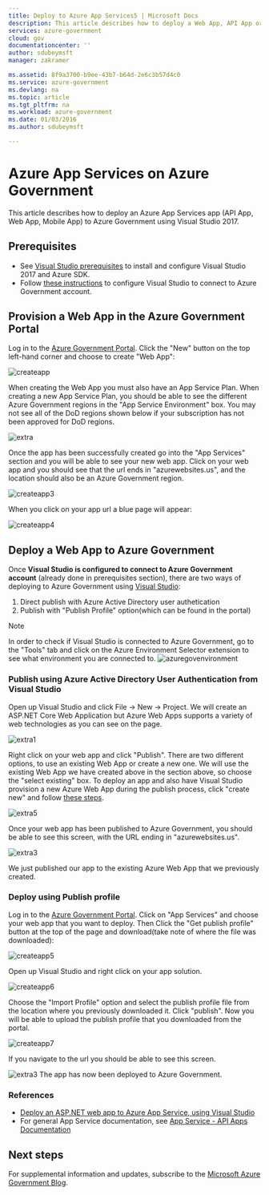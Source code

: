 ```yaml
---
title: Deploy to Azure App Services5 | Microsoft Docs
description: This article describes how to deploy a Web App, API App or Mobile App to Azure Government using Visual Studio 2015 and Azure SDK.
services: azure-government
cloud: gov
documentationcenter: ''
author: sdubeymsft
manager: zakramer

ms.assetid: 8f9a3700-b9ee-43b7-b64d-2e6c3b57d4c0
ms.service: azure-government
ms.devlang: na
ms.topic: article
ms.tgt_pltfrm: na
ms.workload: azure-government
ms.date: 01/03/2016
ms.author: sdubeymsft

---
```


# Azure App Services on Azure Government
This article describes how to deploy an Azure App Services app (API App, Web App, Mobile App) to Azure Government using Visual Studio 2017.

## Prerequisites
* See [Visual Studio prerequisites](../app-service/app-service-web-get-started-dotnet.md#prerequisites) to install and configure Visual Studio 2017 and Azure SDK.
* Follow [these instructions](documentation-government-get-started-connect-with-vs.md) to configure Visual Studio to connect to Azure Government account.

## Provision a Web App in the Azure Government Portal
Log in to the [Azure Government Portal](https://portal.azure.us). 
Click the "New" button on the top left-hand corner and choose to create "Web App":

![createapp](./media/documentation-government-howto-deploy-webandmobile-openapp-new1.png)

When creating the Web App you must also have an App Service Plan. When creating a new App Service Plan, you should be able to see the different Azure Government regions in the "App Service Environment" box. You may not see all of the DoD regions shown below if your subscription has not been approved for DoD regions.

![extra](./media/documentation-government-howto-deploy-webandmobile-extra.png)

Once the app has been successfully created go into the "App Services" section and you will be able to see your new web app.
Click on your web app and you should see that the url ends in "azurewebsites.us", and the location should also be an Azure Government region.

![createapp3](./media/documentation-government-howto-deploy-webandmobile-openapp-new3.png)

When you click on your app url a blue page will appear:

![createapp4](./media/documentation-government-howto-deploy-webandmobile-openapp-new4.png)

## Deploy a Web App to Azure Government
Once **Visual Studio is configured to connect to Azure Government account** (already done in prerequisites section), there are two ways of deploying to Azure Government using [Visual Studio](documentation-government-get-started-connect-with-vs.md): 

   1. Direct publish with Azure Active Directory user authetication
   2. Publish with "Publish Profile" option(which can be found in the portal)

> [!NOTE]
> In order to check if Visual Studio is connected to Azure Government, go to the "Tools" tab and click on the Azure Environment Selector extension to see what environment you are connected to.
>![azuregovenvironment](./media/documentation-government-howto-deploy-webandmobile-openapp3.png)
> 

### Publish using Azure Active Directory User Authentication from Visual Studio
Open up Visual Studio and click File -> New -> Project. We will create an ASP.NET Core Web Application but Azure Web Apps supports a variety of web technologies as you can see on the page.

![extra1](./media/documentation-government-howto-deploy-webandmobile-extra1.png)

Right click on your web app and click "Publish".
There are two different options, to use an existing Web App or create a new one. We will use the existing Web App we have created above in the section above, so choose the "select existing" box. 
To deploy an app and also have Visual Studio provision a new Azure Web App during the publish process, click "create new" and follow [these steps](../app-service/app-service-web-tutorial-rest-api.md#createapiapp).

![extra5](./media/documentation-government-howto-deploy-webandmobile-extra5.png)

Once your web app has been published to Azure Government, you should be able to see this screen, with the URL ending in "azurewebsites.us". 

![extra3](./media/documentation-government-howto-deploy-webandmobile-extra3.png)

We just published our app to the existing Azure Web App that we previously created. 

### Deploy using Publish profile
Log in to the [Azure Government Portal](https://portal.azure.us). 
Click on "App Services" and choose your web app that you want to deploy. Then Click the "Get publish profile" button at the top of the page and download(take note of where the file was downloaded):

![createapp5](./media/documentation-government-howto-deploy-webandmobile-openapp-new5.png)

Open up Visual Studio and right click on your app solution. 

![createapp6](./media/documentation-government-howto-deploy-webandmobile-openapp-new6.png)

Choose the "Import Profile" option and select the publish profile file from the location where you previously downloaded it. Click "publish". 
Now you will be able to upload the publish profile that you downloaded from the portal.

![createapp7](./media/documentation-government-howto-deploy-webandmobile-openapp-new7.png)

If you navigate to the url you should be able to see this screen.

![extra3](./media/documentation-government-howto-deploy-webandmobile-extra3.png)
The app has now been deployed to Azure Government. 

### References
* [Deploy an ASP.NET web app to Azure App Service, using Visual Studio](../app-service/app-service-web-get-started-dotnet.md)
* For general App Service documentation, see [App Service - API Apps Documentation](../app-service/index.yml)

## Next steps
For supplemental information and updates, subscribe to the [Microsoft Azure Government Blog](https://blogs.msdn.microsoft.com/azuregov/).
